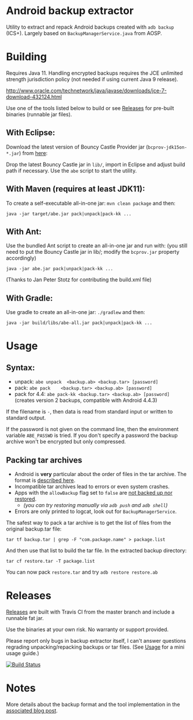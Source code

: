 Android backup extractor
========================

Utility to extract and repack Android backups created with ```adb backup``` (ICS+). 
Largely based on ```BackupManagerService.java``` from AOSP. 

# Building

Requires Java 11. Handling encrypted backups requires the JCE unlimited strength 
jurisdiction policy (not needed if using current Java 9 release).

http://www.oracle.com/technetwork/java/javase/downloads/jce-7-download-432124.html

Use one of the tools listed below to build or see [Releases](#releases) for pre-built binaries (runnable jar files).

## With Eclipse: 

Download the latest version of Bouncy Castle Provider jar 
(```bcprov-jdk15on-*.jar```) from [here](http://www.bouncycastle.org/latest_releases.html):

Drop the latest Bouncy Castle jar in ```lib/```, import in Eclipse and adjust 
build path if necessary. Use the ```abe``` script to start the utility. 

## With Maven (requires at least JDK11):

To create a self-executable all-in-one jar:
```mvn clean package``` and then:

```java -jar target/abe.jar pack|unpack|pack-kk ...```

## With Ant:

Use the bundled Ant script to create an all-in-one jar and run with: 
(you still need to put the Bouncy Castle jar in lib/; modify the 
```bcprov.jar``` property accordingly)

```java -jar abe.jar pack|unpack|pack-kk ...```

(Thanks to Jan Peter Stotz for contributing the build.xml file)

## With Gradle:

Use gradle to create an all-in-one jar:
```./gradlew``` and then:

```java -jar build/libs/abe-all.jar pack|unpack|pack-kk ...```

# Usage

## Syntax: 
* unpack:       ```abe unpack  <backup.ab> <backup.tar> [password]```
* pack:         ```abe pack    <backup.tar> <backup.ab> [password]```
* pack for 4.4: ```abe pack-kk <backup.tar> <backup.ab> [password]```
  (creates version 2 backups, compatible with Android 4.4.3)

If the filename is `-`, then data is read from standard input or written to
standard output.

If the password is not given on the command line, then the environment variable
`ABE_PASSWD` is tried. If you don't specify a password the backup archive won't
be encrypted but only compressed. 

## Packing tar archives

- Android is **very** particular about the order of files in the tar archive. The format is [described here](https://android.googlesource.com/platform/frameworks/base/+/4a627c71ff53a4fca1f961f4b1dcc0461df18a06).
- Incompatible tar archives lead to errors or even system crashes.
- Apps with the `allowBackup` flag set to `false` are [not backed up nor restored](https://android.googlesource.com/platform/frameworks/base/+/a858cb075d0c87e2965d401656ff2d5bc16406da).
  - *(you can try restoring manually via `adb push` and `adb shell`)*
- Errors are only printed to logcat, look out for `BackupManagerService`.

The safest way to pack a tar archive is to get the list of files from the original backup.tar file:
```shell
tar tf backup.tar | grep -F "com.package.name" > package.list
```
And then use that list to build the tar file. In the extracted backup directory:
```shell
tar cf restore.tar -T package.list
```
You can now pack `restore.tar` and try `adb restore restore.ab`

# Releases

[Releases](https://github.com/nelenkov/android-backup-extractor/releases/latest) are built with Travis CI from the master branch and include a runnable fat jar.

Use the binaries at your own risk. No warranty or support provided.

Please report only bugs in backup extractor itself, I can't answer questions regrading unpacking/repacking backups or tar files.
(See [Usage](#usage) for a mini usage guide.)

[![Build Status](https://travis-ci.org/nelenkov/android-backup-extractor.svg?branch=master)](https://travis-ci.org/nelenkov/android-backup-extractor)

# Notes

More details about the backup format and the tool implementation in the [associated blog post](https://nelenkov.blogspot.de/2012/06/unpacking-android-backups.html).

